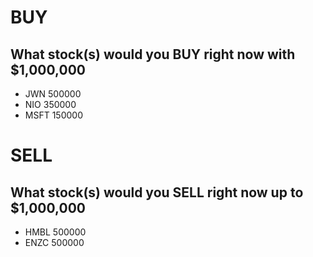 # BUY
## What stock(s) would you BUY right now with $1,000,000
 
* JWN 500000
* NIO 350000
* MSFT 150000

# SELL
## What stock(s) would you SELL right now up to $1,000,000

* HMBL 500000
* ENZC 500000
